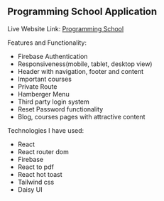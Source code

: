 ## Programming School Application

Live Website Link:
[Programming School](https://programming-school-724d0.web.app/)

Features and Functionality:
 - Firebase Authentication
 - Responsiveness(mobile, tablet, desktop view)
 - Header with navigation, footer and content
 - Important courses 
 - Private Route
 - Hamberger Menu
 - Third party login system
 - Reset Password functionality
 - Blog, courses pages with attractive content
 
Technologies I have used:
 - React
 - React router dom
 - Firebase
 - React to pdf
 - React hot toast
 - Tailwind css
 - Daisy UI

